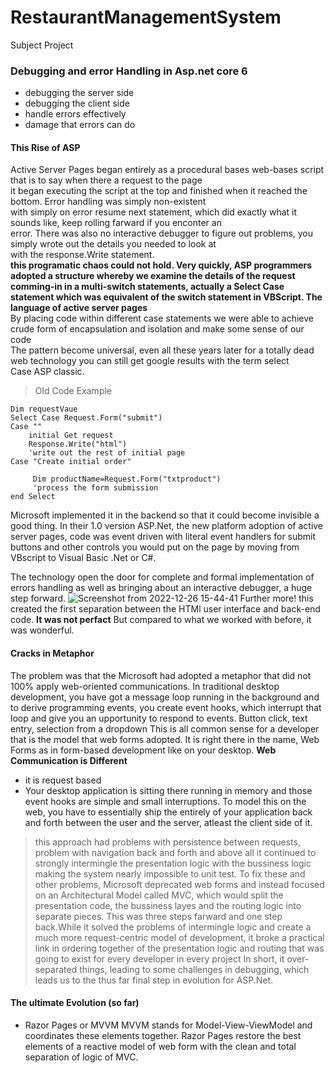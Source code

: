 # RestaurantManagementSystem
Subject Project
### Debugging and error Handling in Asp.net core 6
- debugging the server side
- debugging the client side
- handle errors effectively
- damage that errors can do
#### This Rise of ASP
Active Server Pages began entirely as a procedural bases web-bases script that is to say when there a request to the page<br>
it began executing the script at the top and finished when it reached the bottom. Error handling was simply non-existent<br>
with simply on error resume next statement, which did exactly what it sounds like, keep rolling farward if you enconter an<br>
error. There was also no interactive debugger to figure out problems, you simply wrote out the details you needed to look at<br>
with the response.Write statement.<br>
<b>this programatic chaos could not hold. Very quickly, ASP programmers adopted a structure whereby we examine the details of the request
comming-in in a multi-switch statements, actually a Select Case statement which was equivalent of the switch statement in VBScript. The 
language of active server pages</b><br>
By placing code within different case statements we were able to achieve crude form of encapsulation and isolation and make some sense of our code<br>
The pattern become universal, even all these years later for a totally dead web technology you can still get google results with the term select <br>
Case ASP classic.
> Old Code Example
```
Dim requestVaue
Select Case Request.Form("submit")
Case ""
    initial Get request
    Response.Write("html")
    'write out the rest of initial page
Case "Create initial order"

     Dim productName=Request.Form("txtproduct")
     'process the form submission
end Select     

```
Microsoft implemented it in the backend so that it could become invisible a good thing. In their 1.0 version ASP.Net, the new platform adoption of active
server pages, code was event driven with literal event handlers for submit buttons and other controls you would put on the page by moving from VBscript
to Visual Basic .Net or C#.

The technology open the door for complete and formal implementation of errors handling as well as bringing about an interactive debugger, a huge step 
forward.
![Screenshot from 2022-12-26 15-44-41](https://user-images.githubusercontent.com/66419330/209540094-b2ce07f8-ae97-40f2-9422-a38f0a510a8a.png)
Further more! this created the first separation between the HTMl user interface and back-end code.
<b>It was not perfact</b>
But compared to what we worked with before, it was wonderful.
#### Cracks in Metaphor
The problem was that the Microsoft had adopted a metaphor that did not 100% apply web-oriented communications.
In traditional desktop development, you have got a message loop running in the background and to derive programming events, you create event hooks, which
interrupt that loop and give you an upportunity to respond to events. Button click, text entry, selection from a dropdown This is all common sense for a 
developer that is the model that web forms adopted. It is right there in the name, Web Forms as in form-based development like on your desktop.
<b>Web Communication is Different</b>
- it is request based
- Your desktop application is sitting there running in memory and those event hooks are simple and small interruptions.
To model this on the web, you have to essentially ship the entirely of your application back and forth between the user and the server, atleast the client
side of it.
> this approach had problems with persistence between requests, problem with navigation back and forth and above all
> it continued to strongly intermingle the presentation logic with the bussiness logic making the system nearly impossible to unit test.
To fix these and other problems, Microsoft deprecated web forms and instead focused on an Architectural Model called MVC, which would split the
presentation code, the bussiness layes and the routing logic into separate pieces. This was three steps farward and one step back.While it solved the 
problems of intermingle logic and create a much more request-centric model of development, it broke a practical link in ordering together of the 
presentation logic and routing that was going to exist for every developer in every project
In short, it over-separated things, leading to some challenges in debugging, which leads us to the thus far final step in evolution for ASP.Net.
#### The ultimate Evolution (so far)
- Razor Pages or MVVM
MVVM stands for Model-View-ViewModel and coordinates these elements together. Razor Pages restore the best elements of a reactive model of web form with 
the clean and total separation of logic of MVC.
